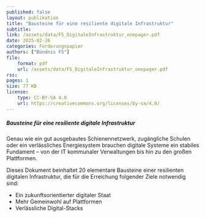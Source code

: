 ```yaml
---
published: false
layout: publikation
title: "Bausteine für eine resiliente digitale Infrastruktur"
subtitle:  
link: /assets/data/F5_DigitaleInfrastruktur_onepager.pdf
date: 2025-02-26
categories: Forderungspapier
authors: ["Bündnis F5"]
file:
    format: pdf
    url: /assets/data/F5_DigitaleInfrastruktur_onepager.pdf
rss:
pages: 1
size: 77 KB
license:
    type: CC-BY-SA 4.0
    url: https://creativecommons.org/licenses/by-sa/4.0/
---
```


##### Bausteine für eine resiliente digitale Infrastruktur

Genau wie ein gut ausgebautes Schienennetzwerk, zugängliche Schulen oder ein verlässliches Energiesystem brauchen digitale Systeme ein stabiles Fundament – von der IT kommunaler Verwaltungen bis hin zu den großen Plattformen.

Dieses Dokument beinhaltet 20 elementare Bausteine einer resilienten digitalen Infrastruktur, die für die Erreichung folgender Ziele notwendig sind:

- Ein zukunftsorientierter digitaler Staat
- Mehr Gemeinwohl auf Plattformen
- Verlässliche Digital-Stacks
